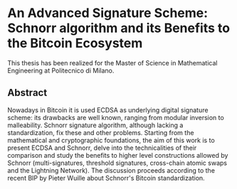 # An Advanced Signature Scheme: Schnorr algorithm and its Benefits to the Bitcoin Ecosystem

This thesis has been realized for the Master of Science in Mathematical Engineering at Politecnico di Milano. 

## Abstract
Nowadays in Bitcoin it is used ECDSA as underlying digital signature scheme: its drawbacks are well known, ranging from modular inversion to malleability. Schnorr signature algorithm, although lacking a standardization, fix these and other problems. Starting from the mathematical and cryptographic foundations, the aim of this work is to present ECDSA and Schnorr, delve into the technicalities of their comparison and study the benefits to higher level constructions allowed by Schnorr (multi-signatures, threshold signatures, cross-chain atomic swaps and the Lightning Network). The discussion proceeds according to the recent BIP by Pieter Wuille about Schnorr's Bitcoin standardization.
